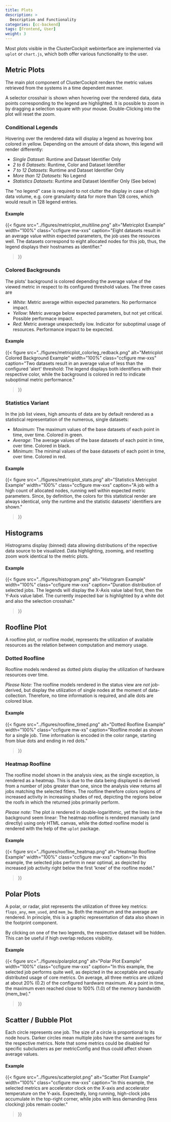 ```yaml
---
title: Plots
description: >
  Description and Functionality
categories: [cc-backend]
tags: [Frontend, User]
weight: 3
---
```


Most plots visible in the ClusterCockpit webinterface are implemented via `uplot` or `chart.js`, which both offer various functionality to the user.

## Metric Plots

The main plot component of ClusterCockpit renders the metric values retrieved from the systems in a time dependent manner.

A selector crosshair is shown when hovering over the rendered data, data points corresponding to the legend are highlighted. It is possible to zoom in by dragging a selection square with your mouse. Double-Clicking into the plot will reset the zoom.

### Conditional Legends

Hovering over the rendered data will display a legend as hovering box colored in yellow. Depending on the amount of data shown, this legend will render differently:

* *Single Dataset*: Runtime and Dataset Identifier Only
* *2 to 6 Datasets*: Runtime, Color and Dataset Identifier
* *7 to 12 Datasets*: Runtime and Dataset Identifier Only
* *More than 12 Datasets*: No Legend
* *Statistics Datasets*: Runtime and Dataset Identifier Only (See below)

The "no legend" case is required to not clutter the display in case of high data volume, e.g. core granularity data for more than 128 cores, which would result in 128 legend entries.

#### Example

{{< figure src="../figures/metricplot_multiline.png" alt="Metricplot Example" width="100%" class="ccfigure mw-xxs"
    caption="Eight datasets result in an average value within expected parameters, the job uses the resources well. The datasets correspond to eight allocated nodes for this job, thus, the legend displays their hostnames as identifier."
>}}

### Colored Backgrounds

The plots' background is colored depending the average value of the viewed metric in respect to its configured threshold values. The three cases are

* *White*: Metric average within expected parameters. No performance impact.
* *Yellow*: Metric average below expected parameters, but not yet critical. Possible performace impact.
* *Red*: Metric average unexpectedly low. Indicator for suboptimal usage of resources. Performance impact to be expected.

#### Example

{{< figure src="../figures/metricplot_colorleg_redback.png" alt="Metricplot Colored Background Example" width="100%" class="ccfigure mw-xxs"
    caption="Two datasets result in an average value of less than the configured 'alert' threshold: The legend displays both identifiers with their respective color, while the background is colored in red to indicate suboptimal metric performance."
>}}

### Statistics Variant

In the job list views, high amounts of data are by default rendered as a statistical representation of the numerous, single datasets:

* *Maximum*: The maximum values of the base datasets of each point in time, over time. Colored in green.
* *Average*: The average values of the base datasets of each point in time, over time. Colored in black.
* *Minimum*: The minimal values of the base datasets of each point in time, over time. Colored in red.

#### Example

{{< figure src="../figures/metricplot_stats.png" alt="Statistics Metricplot Example" width="100%" class="ccfigure mw-xxs"
    caption="A job with a high count of allocated nodes, running well within expected metric parameters. Since, by definition, the colors for this statistical render are always identical, only the runtime and the statistic datasets' identifiers are shown."
>}}

## Histograms

Histrograms display (binned) data allowing distributions of the repective data source to be visualized. Data highlighting, zooming, and resetting zoom work identical to the metric plots.

#### Example

{{< figure src="../figures/histogram.png" alt="Histogram Example" width="100%" class="ccfigure mw-xxs"
    caption="Duration distribution of selected jobs. The legends will display the X-Axis value label first, then the Y-Axis value label. The currently inspected bar is highlighted by a white dot and also the selection crosshair."
>}}

## Roofline Plot

A roofline plot, or roofline model, represents the utilization of available resources as the relation between computation and memory usage.

### Dotted Roofline

Roofline models rendered as dotted plots display the utilization of hardware resources over time.

*Please Note:* The roofline models rendered in the status view are *not* job-derived, but display the utilization of single nodes at the moment of data-collection. Therefore, no time information is required, and alle dots are colored blue.

#### Example

{{< figure src="../figures/roofline_timed.png" alt="Dotted Roofline Example" width="100%" class="ccfigure mw-xs"
    caption="Roofline model as shown for a single job. Time information is encoded in the color range, starting from blue dots and ending in red dots."
>}}

### Heatmap Roofline

The roofline model shown in the analysis view, as the single exception, is rendered as a heatmap. This is due to the data being displayed is derived from a number of jobs greater than one, since the analysis view returns all jobs matching the selected fitlers. The roofline therefore colors regions of increased activity in increasing shades of red, depicting the regions below the roofs in which the returned jobs primarily perform.

*Please note:* The plot *is* rendered in double-logarithmic, yet the lines in the background seem linear: The heatmap roofline is rendered manually (and directly) using only HTML canvas, while the dotted roofline model is rendered with the help of the `uplot` package.

#### Example

{{< figure src="../figures/roofline_heatmap.png" alt="Heatmap Roofline Example" width="100%" class="ccfigure mw-xxs"
    caption="In this example, the selected jobs perform in near optimal, as depicted by increased job activity right below the first 'knee' of the roofline model."
>}}

## Polar Plots

A polar, or radar, plot represents the utilization of three key metrics: `flops_any`, `mem_used`, and `mem_bw`. Both the maximum and the average are rendered. In principle, this is a graphic representation of data also shown in the footprint component.

By clicking on one of the two legends, the respective dataset will be hidden. This can be useful if high overlap reduces visibility.

#### Example

{{< figure src="../figures/polarplot.png" alt="Polar Plot Example" width="100%" class="ccfigure mw-xxs"
    caption="In this example, the selected job performs quite well, as depicted in the acceptable and equally distributed usage of core metrics. On average, all three metrics are utilized at about 20% (0.2) of the configured hardware maximum. At a point in time, the maximum even reached close to 100% (1.0) of the memory bandwidth (mem_bw)."
>}}
## Scatter / Bubble Plot

Each circle represents one job. The size of a circle is proportional to its node hours. Darker circles mean multiple jobs have the same averages for the respective metrics. Note that some metrics could be disabled for specific subclusters as per metricConfig and thus could affect shown average values.

#### Example

{{< figure src="../figures/scatterplot.png" alt="Scatter Plot Example" width="100%" class="ccfigure mw-xxs"
    caption="In this example, the selected metrics are accelerator clock on the X-axis and accelerator temperature on the Y-axis. Expectedly, long running, high-clock jobs accumulate in the top-right corner, while jobs with less demanding (less clocking) jobs remain cooler."
>}}